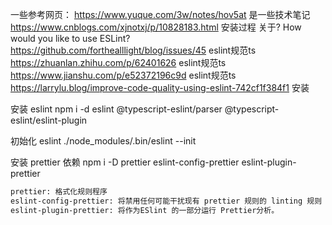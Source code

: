一些参考网页：
    https://www.yuque.com/3w/notes/hov5at 是一些技术笔记
    https://www.cnblogs.com/xjnotxj/p/10828183.html 安装过程 关于? How would you like to use ESLint? 
    https://github.com/forthealllight/blog/issues/45 eslint规范ts
    https://zhuanlan.zhihu.com/p/62401626 eslint规范ts
    https://www.jianshu.com/p/e52372196c9d eslint规范ts
    https://larrylu.blog/improve-code-quality-using-eslint-742cf1f384f1 安装

安装 eslint
npm i -d eslint @typescript-eslint/parser @typescript-eslint/eslint-plugin

初始化 eslint
./node_modules/.bin/eslint --init  

安装 prettier 依赖
npm i -D prettier eslint-config-prettier eslint-plugin-prettier

```txt
prettier: 格式化规则程序
eslint-config-prettier: 将禁用任何可能干扰现有 prettier 规则的 linting 规则
eslint-plugin-prettier: 将作为ESlint 的一部分运行 Prettier分析。
```

